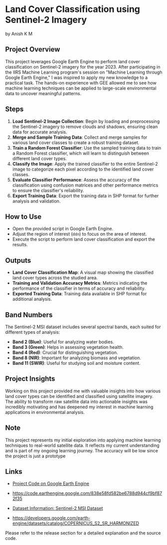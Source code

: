 # Land Cover Classification using Sentinel-2 Imagery
by Anish K M
## Project Overview

This project leverages Google Earth Engine to perform land cover classification on Sentinel-2 imagery for the year 2023. After participating in the IIRS Machine Learning program's session on "Machine Learning through Google Earth Engine," I was inspired to apply my new knowledge to a practical task. The hands-on experience with GEE allowed me to see how machine learning techniques can be applied to large-scale environmental data to uncover meaningful patterns.

## Steps

1. **Load Sentinel-2 Image Collection**: Begin by loading and preprocessing the Sentinel-2 imagery to remove clouds and shadows, ensuring clean data for accurate analysis.
2. **Merge and Sample Training Data**: Collect and merge samples for various land cover classes to create a robust training dataset.
3. **Train a Random Forest Classifier**: Use the sampled training data to train a Random Forest classifier, which will learn to distinguish between different land cover types.
4. **Classify the Image**: Apply the trained classifier to the entire Sentinel-2 image to categorize each pixel according to the identified land cover classes.
5. **Evaluate Classifier Performance**: Assess the accuracy of the classification using confusion matrices and other performance metrics to ensure the classifier's reliability.
6. **Export Training Data**: Export the training data in SHP format for further analysis and validation.

## How to Use

- Open the provided script in Google Earth Engine.
- Adjust the region of interest (`ddn`) to focus on the area of interest.
- Execute the script to perform land cover classification and export the results.

## Outputs

- **Land Cover Classification Map**: A visual map showing the classified land cover types across the studied area.
- **Training and Validation Accuracy Metrics**: Metrics indicating the performance of the classifier in terms of accuracy and reliability.
- **Exported Training Data**: Training data available in SHP format for additional analysis.

## Band Numbers

The Sentinel-2 MSI dataset includes several spectral bands, each suited for different types of analysis:

- **Band 2 (Blue)**: Useful for analyzing water bodies.
- **Band 3 (Green)**: Helps in assessing vegetation health.
- **Band 4 (Red)**: Crucial for distinguishing vegetation.
- **Band 8 (NIR)**: Important for analyzing biomass and vegetation.
- **Band 11 (SWIR)**: Useful for studying soil and moisture content.

## Project Insights

Working on this project provided me with valuable insights into how various land cover types can be identified and classified using satellite imagery. The ability to transform raw satellite data into actionable insights was incredibly motivating and has deepened my interest in machine learning applications in environmental analysis.

## Note

This project represents my initial exploration into applying machine learning techniques to real-world satellite data. It reflects my current understanding and is part of my ongoing learning journey.
The accuracy will be low since the project is just a prototype

## Links

- [Project Code on Google Earth Engine](#)
- https://code.earthengine.google.com/838e58fd582be6788d944cf9bf872f35


- [Dataset Information: Sentinel-2 MSI Dataset](#)
- https://developers.google.com/earth-engine/datasets/catalog/COPERNICUS_S2_SR_HARMONIZED

Please refer to the release section for a detailed explanation and the source code.
